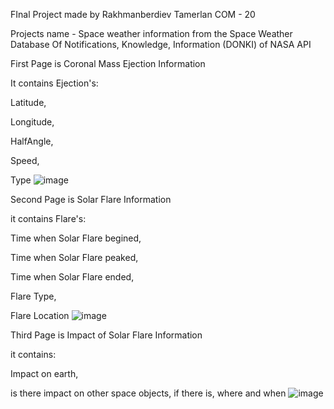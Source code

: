 FInal Project made by Rakhmanberdiev Tamerlan COM - 20

Projects name - Space weather information from the Space Weather Database Of Notifications, Knowledge, Information (DONKI) of NASA API




First Page is Coronal Mass Ejection Information 

It contains Ejection's:

  Latitude, 
  
  Longitude, 
  
  HalfAngle, 

  Speed, 
  
  Type
![image](https://github.com/Tumbler-3/final/assets/73570792/8e838f9a-0e4a-4976-b926-e0e3d1ec2cbe)




Second Page is Solar Flare Information

it contains Flare's:

  Time when Solar Flare begined, 
  
  Time when Solar Flare peaked, 
  
  Time when Solar Flare ended, 
  
  Flare Type, 
  
  Flare Location
![image](https://github.com/Tumbler-3/final/assets/73570792/4695d3fa-24b6-4976-bf62-9ad5bd5edd5b)




Third Page is Impact of Solar Flare Information

it contains:

  Impact on earth, 
  
  is there impact on other space objects, if there is, where and when
![image](https://github.com/Tumbler-3/final/assets/73570792/e6c70b62-8c75-4dac-8d6d-f5c40eb9b1b6)

